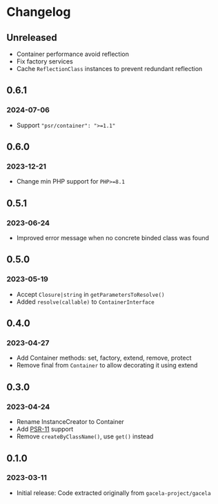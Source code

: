 # Changelog

## Unreleased

- Container performance avoid reflection
- Fix factory services
- Cache `ReflectionClass` instances to prevent redundant reflection

## 0.6.1
### 2024-07-06

- Support `"psr/container": ">=1.1"`

## 0.6.0
### 2023-12-21

- Change min PHP support for `PHP>=8.1` 

## 0.5.1
### 2023-06-24

- Improved error message when no concrete binded class was found

## 0.5.0
### 2023-05-19

- Accept `Closure|string` in `getParametersToResolve()`
- Added `resolve(callable)` to `ContainerInterface`

## 0.4.0
### 2023-04-27

- Add Container methods: set, factory, extend, remove, protect
- Remove final from `Container` to allow decorating it using extend

## 0.3.0
### 2023-04-24

- Rename InstanceCreator to Container
- Add [PSR-11](https://www.php-fig.org/psr/psr-11/) support
- Remove `createByClassName()`, use `get()` instead

## 0.1.0
### 2023-03-11

- Initial release: Code extracted originally from `gacela-project/gacela`
